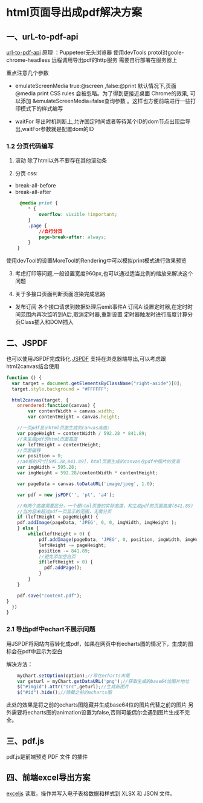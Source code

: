 # html页面导出成pdf解决方案
## 一、urL-to-pdf-api
[url-to-pdf-api](https://github.com/alvarcarto/url-to-pdf-api)
原理 ：Puppeteer无头浏览器 使用devTools protol对goole-chrome-headless 远程调用导出pdf的http服务
需要自行部署在服务器上

重点注意几个参数
* emulateScreenMedia true:@screen  ,false:@print
默认情况下,页面 @media print CSS rules 会被忽略。为了得到更接近桌面 Chrome的效果, 可以添加 &emulateScreenMedia=false查询参数 。这样也方便前端进行一些打印模式下的样式编写

* waitFor 导出时机判断上,允许固定时间或者等待某个ID的dom节点出现后导出,waitFor参数就是配置dom的ID


### 1.2 分页代码编写
1. 滚动
   除了html以外不要存在其他滚动条

2. 分页
css:
* break-all-before
* break-all-after

````css
     @media print {
        * {
            overflow: visible !important;
        }
        .page {
            //自行分页
            page-break-after: always;
        }
    }
````

使用devTool的设置MoreTool的Rendering中可以模拟print模式进行效果预览


3. 考虑打印等问题,一般设置宽度960px,也可以通过适当比例的缩放来解决这个问题

4. 关于多接口页面判断页面渲染完成思路
 * 发布订阅
 各个接口请求到数据处理后emit事件A
 订阅A:设置定时器,在定时时间范围内再次监听到A后,取消定时器,重新设置
 定时器触发时进行高度计算分页Class插入和DOM插入

 
## 二、JSPDF
也可以使用JSPDF完成转化
[JSPDF](https://github.com/parallax/jsPDF)
支持在浏览器端导出,可以考虑跟html2canvas结合使用
````javascript  
function () {
  var target = document.getElementsByClassName("right-aside")[0];
  target.style.background = "#FFFFFF";

  html2canvas(target, {
    onrendered:function(canvas) {
        var contentWidth = canvas.width;
        var contentHeight = canvas.height;

    //一页pdf显示html页面生成的canvas高度;
    var pageHeight = contentWidth / 592.28 * 841.89;
    //未生成pdf的html页面高度
    var leftHeight = contentHeight;
    //页面偏移
    var position = 0;
    //a4纸的尺寸[595.28,841.89]，html页面生成的canvas在pdf中图片的宽高
    var imgWidth = 595.28;
    var imgHeight = 592.28/contentWidth * contentHeight;

    var pageData = canvas.toDataURL('image/jpeg', 1.0);

    var pdf = new jsPDF('', 'pt', 'a4');

    //有两个高度需要区分，一个是html页面的实际高度，和生成pdf的页面高度(841.89)
    //当内容未超过pdf一页显示的范围，无需分页
    if (leftHeight < pageHeight) {
    pdf.addImage(pageData, 'JPEG', 0, 0, imgWidth, imgHeight );
    } else {
        while(leftHeight > 0) {
            pdf.addImage(pageData, 'JPEG', 0, position, imgWidth, imgHeight)
            leftHeight -= pageHeight;
            position -= 841.89;
            //避免添加空白页
            if(leftHeight > 0) {
              pdf.addPage();
            }
        }
    }

    pdf.save("content.pdf");
}
  })
}
 ````
### 2.1 导出pdf中echart不展示问题
用JSPDF将网站内容转化成pdf，如果在网页中有echarts图的情况下，生成的图标会在pdf中显示为空白

解决方法：
````javascript   
    myChart.setOption(option);//写在echarts末尾
    var geturl = myChart.getDataURL('png');//获取生成的base64位图片地址
    $("#imgid").attr("src",geturl);//生成新图片
    $("#id").hide();//隐藏之前的echarts图

 ````
此处的效果是将之前的echarts图隐藏并生成base64位的图片代替之前的图片
另外需要将echarts图的animation设置为false,否则可能偶尔会遇到图片生成不完全。
## 三、pdf.js

pdf.js是前端预览 PDF 文件 的插件



## 四、前端excel导出方案
[exceljs](https://github.com/exceljs/exceljs/blob/HEAD/README_zh.md)
读取，操作并写入电子表格数据和样式到 XLSX 和 JSON 文件。
